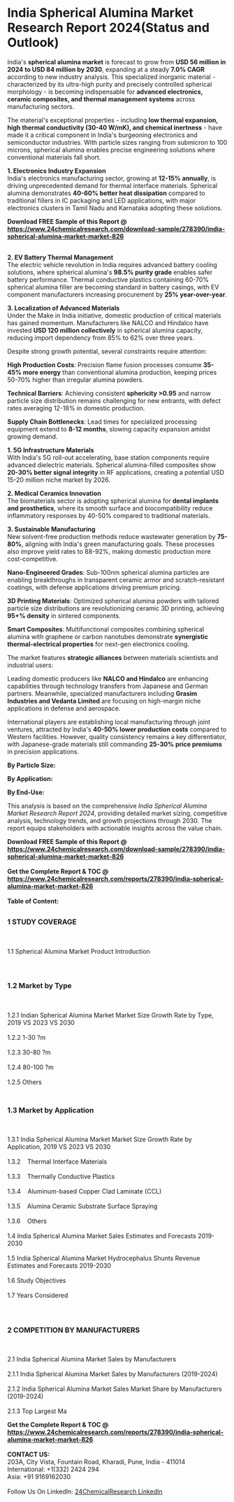 <h1>India Spherical Alumina Market Research Report 2024(Status and Outlook)</h1><p>India's <strong>spherical alumina market</strong> is forecast to grow from <strong>USD 56 million in 2024 to USD 84 million by 2030</strong>, expanding at a steady <strong>7.0% CAGR</strong> according to new industry analysis. This specialized inorganic material - characterized by its ultra-high purity and precisely controlled spherical morphology - is becoming indispensable for <strong>advanced electronics, ceramic composites, and thermal management systems</strong> across manufacturing sectors.</p><p>The material's exceptional properties - including <strong>low thermal expansion, high thermal conductivity (30-40 W/mK), and chemical inertness</strong> - have made it a critical component in India's burgeoning electronics and semiconductor industries. With particle sizes ranging from submicron to 100 microns, spherical alumina enables precise engineering solutions where conventional materials fall short.</p><p><strong>1. Electronics Industry Expansion</strong><br>
India's electronics manufacturing sector, growing at <strong>12-15% annually</strong>, is driving unprecedented demand for thermal interface materials. Spherical alumina demonstrates <strong>40-60% better heat dissipation</strong> compared to traditional fillers in IC packaging and LED applications, with major electronics clusters in Tamil Nadu and Karnataka adopting these solutions.</p><div><b>Download FREE Sample of this Report @ 
            <a href="https://www.24chemicalresearch.com/download-sample/278390/india-spherical-alumina-market-market-826">
            https://www.24chemicalresearch.com/download-sample/278390/india-spherical-alumina-market-market-826</a></b></div><br><p><strong>2. EV Battery Thermal Management</strong><br>
The electric vehicle revolution in India requires advanced battery cooling solutions, where spherical alumina's <strong>98.5% purity grade</strong> enables safer battery performance. Thermal conductive plastics containing 60-70% spherical alumina filler are becoming standard in battery casings, with EV component manufacturers increasing procurement by <strong>25% year-over-year</strong>.</p><p><strong>3. Localization of Advanced Materials</strong><br>
Under the Make in India initiative, domestic production of critical materials has gained momentum. Manufacturers like NALCO and Hindalco have invested <strong>USD 120 million collectively</strong> in spherical alumina capacity, reducing import dependency from 85% to 62% over three years.</p><p>Despite strong growth potential, several constraints require attention:</p><p><strong>High Production Costs</strong>: Precision flame fusion processes consume <strong>35-45% more energy</strong> than conventional alumina production, keeping prices 50-70% higher than irregular alumina powders.</p><p><strong>Technical Barriers</strong>: Achieving consistent <strong>sphericity &gt;0.95</strong> and narrow particle size distribution remains challenging for new entrants, with defect rates averaging 12-18% in domestic production.</p><p><strong>Supply Chain Bottlenecks</strong>: Lead times for specialized processing equipment extend to <strong>8-12 months</strong>, slowing capacity expansion amidst growing demand.</p><p><strong>1. 5G Infrastructure Materials</strong><br>
With India's 5G roll-out accelerating, base station components require advanced dielectric materials. Spherical alumina-filled composites show <strong>20-30% better signal integrity</strong> in RF applications, creating a potential USD 15-20 million niche market by 2026.</p><p><strong>2. Medical Ceramics Innovation</strong><br>
The biomaterials sector is adopting spherical alumina for <strong>dental implants and prosthetics</strong>, where its smooth surface and biocompatibility reduce inflammatory responses by 40-50% compared to traditional materials.</p><p><strong>3. Sustainable Manufacturing</strong><br>
New solvent-free production methods reduce wastewater generation by <strong>75-80%</strong>, aligning with India's green manufacturing goals. These processes also improve yield rates to 88-92%, making domestic production more cost-competitive.</p><p><strong>Nano-Engineered Grades</strong>: Sub-100nm spherical alumina particles are enabling breakthroughs in transparent ceramic armor and scratch-resistant coatings, with defense applications driving premium pricing.</p><p><strong>3D Printing Materials</strong>: Optimized spherical alumina powders with tailored particle size distributions are revolutionizing ceramic 3D printing, achieving <strong>95+% density</strong> in sintered components.</p><p><strong>Smart Composites</strong>: Multifunctional composites combining spherical alumina with graphene or carbon nanotubes demonstrate <strong>synergistic thermal-electrical properties</strong> for next-gen electronics cooling.</p><p>The market features <strong>strategic alliances</strong> between materials scientists and industrial users:</p><p>Leading domestic producers like <strong>NALCO and Hindalco</strong> are enhancing capabilities through technology transfers from Japanese and German partners. Meanwhile, specialized manufacturers including <strong>Grasim Industries and Vedanta Limited</strong> are focusing on high-margin niche applications in defense and aerospace.</p><p>International players are establishing local manufacturing through joint ventures, attracted by India's <strong>40-50% lower production costs</strong> compared to Western facilities. However, quality consistency remains a key differentiator, with Japanese-grade materials still commanding <strong>25-30% price premiums</strong> in precision applications.</p><p><strong>By Particle Size:</strong></p><p><strong>By Application:</strong></p><p><strong>By End-Use:</strong></p><p>This analysis is based on the comprehensive <em>India Spherical Alumina Market Research Report 2024</em>, providing detailed market sizing, competitive analysis, technology trends, and growth projections through 2030. The report equips stakeholders with actionable insights across the value chain.</p><div><b>Download FREE Sample of this Report @ 
            <a href="https://www.24chemicalresearch.com/download-sample/278390/india-spherical-alumina-market-market-826">
            https://www.24chemicalresearch.com/download-sample/278390/india-spherical-alumina-market-market-826</a></b></div><br><div><b>Get the Complete Report & TOC @ 
            <a href="https://www.24chemicalresearch.com/reports/278390/india-spherical-alumina-market-market-826">
            https://www.24chemicalresearch.com/reports/278390/india-spherical-alumina-market-market-826</a></b></div><br>
            <b>Table of Content:</b><p><h2><span style="font-size:16px"><strong>1 STUDY COVERAGE</strong></span></h2><br />
<p>1.1 Spherical Alumina Market Product Introduction</p><br />
<h2><span style="font-size:16px"><strong>1.2 Market by Type</strong></span></h2><br />
<p>1.2.1 Indian Spherical Alumina Market Market Size Growth Rate by Type, 2019 VS 2023 VS 2030<br /><br />
1.2.2 1-30 ?m&nbsp;&nbsp; &nbsp;<br /><br />
1.2.3 30-80 ?m<br /><br />
1.2.4 80-100 ?m<br /><br />
1.2.5 Others<br /><br />
<h2><span style="font-size:16px"><strong>1.3 Market by Application</strong></span></h2><br />
<p>1.3.1 India Spherical Alumina Market Market Size Growth Rate by Application, 2019 VS 2023 VS 2030<br /><br />
1.3.2&nbsp;&nbsp; &nbsp;Thermal Interface Materials<br /><br />
1.3.3&nbsp;&nbsp; &nbsp;Thermally Conductive Plastics<br /><br />
1.3.4&nbsp;&nbsp; &nbsp;Aluminum-based Copper Clad Laminate (CCL)<br /><br />
1.3.5&nbsp;&nbsp; &nbsp;Alumina Ceramic Substrate Surface Spraying<br /><br />
1.3.6&nbsp;&nbsp; &nbsp;Others<br /><br />
1.4 India Spherical Alumina Market Sales Estimates and Forecasts 2019-2030<br /><br />
1.5 India Spherical Alumina Market Hydrocephalus Shunts Revenue Estimates and Forecasts 2019-2030<br /><br />
1.6 Study Objectives<br /><br />
1.7 Years Considered</p><br />
<h2><span style="font-size:16px"><strong>2 COMPETITION BY MANUFACTURERS</strong></span></h2><br />
<p>2.1 India Spherical Alumina Market Sales by Manufacturers<br /><br />
2.1.1 India Spherical Alumina Market Sales by Manufacturers (2019-2024)<br /><br />
2.1.2 India Spherical Alumina Market Sales Market Share by Manufacturers (2019-2024)<br /><br />
2.1.3 Top Largest Ma</p><div><b>Get the Complete Report & TOC @ 
            <a href="https://www.24chemicalresearch.com/reports/278390/india-spherical-alumina-market-market-826">
            https://www.24chemicalresearch.com/reports/278390/india-spherical-alumina-market-market-826</a></b></div><br><b>CONTACT US:</b><br>
            203A, City Vista, Fountain Road, Kharadi, Pune, India - 411014<br>
            International: +1(332) 2424 294<br>
            Asia: +91 9169162030 <br><br>
            Follow Us On LinkedIn: <a href="https://www.linkedin.com/company/24chemicalresearch/">24ChemicalResearch LinkedIn</a>